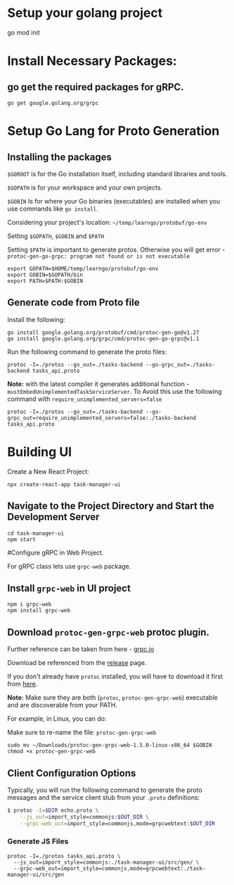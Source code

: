 # Setup your golang project
go mod init <project-name>

# Install Necessary Packages:

## go get the required packages for gRPC.

```
go get google.golang.org/grpc
```

# Setup Go Lang for Proto Generation
## Installing the packages

`$GOROOT` is for the Go installation itself, including standard libraries and tools.

`$GOPATH` is for your workspace and your own projects.

`$GOBIN`  Is for where your Go binaries (executables) are installed when you use commands like `go install`.

Considering your project's location: `~/temp/learngo/protobuf/go-env`

Setting `$GOPATH`, `$GOBIN` and `$PATH`

Setting `$PATH` is important to generate protos. Otherwise you will get error - `protoc-gen-go-grpc: program not found or is not executable`

```
export GOPATH=$HOME/temp/learngo/protobuf/go-env
export GOBIN=$GOPATH/bin
export PATH=$PATH:$GOBIN
```


## Generate code from Proto file
Install the following:

```
go install google.golang.org/protobuf/cmd/protoc-gen-go@v1.27
go install google.golang.org/grpc/cmd/protoc-gen-go-grpc@v1.1
```

Run the following command to generate the proto files:

```
protoc -I=./protos --go_out=./tasks-backend --go-grpc_out=./tasks-backend tasks_api.proto
```

**Note:** with the latest compiler it generates additional function - `mustEmbedUnimplementedTaskServiceServer`.
To Avoid this use the following command with `require_unimplemented_servers=false`

```
protoc -I=./protos --go_out=./tasks-backend --go-grpc_out=require_unimplemented_servers=false:./tasks-backend tasks_api.proto
```


# Building UI

Create a New React Project:

```
npx create-react-app task-manager-ui
```

## Navigate to the Project Directory and Start the Development Server

```
cd task-manager-ui
npm start
```


#Configure gRPC in Web Project.

For gRPC class lets use  `grpc-web` package.

## Install `grpc-web` in UI project 

```
npm i grpc-web
npm install grpc-web
```

## Download `protoc-gen-grpc-web` protoc plugin.

Further reference can be taken from here - [grpc.io](https://grpc.io/)

Download be referenced from the [release](https://github.com/grpc/grpc-web/releases) page.

If you don't already have `protoc` installed, you will have to download it
first from [here](https://github.com/protocolbuffers/protobuf-javascript/releases).

**Note:** Make sure they are both (`protoc`, `protoc-gen-grpc-web`) executable and are discoverable from your PATH.

For example, in Linux, you can do:

Make sure to re-name the file: `protoc-gen-grpc-web`

```
sudo mv ~/Downloads/protoc-gen-grpc-web-1.5.0-linux-x86_64 $GOBIN
chmod +x protoc-gen-grpc-web
```

## Client Configuration Options

Typically, you will run the following command to generate the proto messages
and the service client stub from your `.proto` definitions:

```sh
$ protoc -I=$DIR echo.proto \
    --js_out=import_style=commonjs:$OUT_DIR \
    --grpc-web_out=import_style=commonjs,mode=grpcwebtext:$OUT_DIR
```

### Generate JS Files

```
protoc -I=./protos tasks_api.proto \
  --js_out=import_style=commonjs:./task-manager-ui/src/gen/ \
  --grpc-web_out=import_style=commonjs,mode=grpcwebtext:./task-manager-ui/src/gen
```
